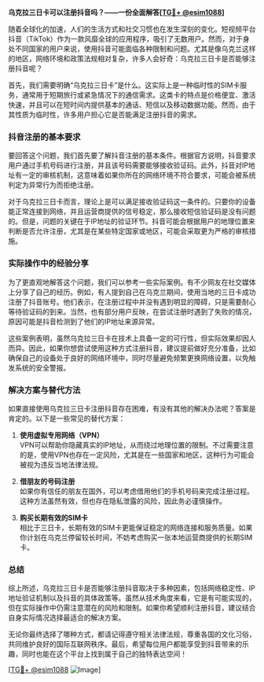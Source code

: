 **乌克拉三日卡可以注册抖音吗？——一份全面解答[[TG💪+ @esim1088](https://t.me/s/esim1088)]**

随着全球化的加速，人们的生活方式和社交习惯也在发生深刻的变化。短视频平台抖音（TikTok）作为一款风靡全球的应用程序，吸引了无数用户。然而，对于身处不同国家的用户来说，使用抖音可能面临各种限制和问题。尤其是像乌克兰这样的地区，网络环境和政策法规相对复杂，许多人会好奇：乌克拉三日卡是否能够注册抖音呢？

首先，我们需要明确“乌克拉三日卡”是什么。这实际上是一种临时性的SIM卡服务，通常用于短期旅行或紧急情况下的通信需求。这类卡的特点是价格便宜、激活快速，并且可以在短时间内提供基本的通话、短信以及移动数据功能。然而，由于其性质为临时性，许多用户担心它是否能满足注册抖音的需求。

### 抖音注册的基本要求

要回答这个问题，我们首先要了解抖音注册的基本条件。根据官方说明，抖音要求用户通过手机号码进行注册，并且该号码需要能够接收验证码。此外，抖音对IP地址有一定的审核机制，这意味着如果你所在的网络环境不符合要求，可能会被系统判定为异常行为而拒绝注册。

对于乌克拉三日卡而言，理论上是可以满足接收验证码这一条件的。只要你的设备能正常连接到网络，并且运营商提供的信号稳定，那么接收短信验证码是没有问题的。但是，问题的关键在于IP地址的验证环节。抖音可能会根据用户的地理位置来判断是否允许注册，尤其是在某些特定国家或地区，可能会采取更为严格的审核措施。

### 实际操作中的经验分享

为了更直观地解答这个问题，我们可以参考一些实际案例。有不少网友在社交媒体上分享了自己的经历。例如，有人提到自己在乌克兰期间，使用当地的三日卡成功注册了抖音账号。他们表示，在注册过程中并没有遇到明显的障碍，只是需要耐心等待验证码的到来。当然，也有部分用户反映，在尝试注册时遇到了失败的情况，原因可能是抖音检测到了他们的IP地址来源异常。

这些案例表明，虽然乌克拉三日卡在技术上具备一定的可行性，但实际效果却因人而异。因此，如果你想尝试使用这种方式注册抖音，建议提前做好充分准备，比如确保自己的设备处于良好的网络环境中，同时尽量避免频繁更换网络设置，以免触发系统的安全警报。

### 解决方案与替代方法

如果直接使用乌克拉三日卡注册抖音存在困难，有没有其他的解决办法呢？答案是肯定的。以下是一些常见的替代方案：

1. **使用虚拟专用网络（VPN）**  
   VPN可以帮助你隐藏真实的IP地址，从而绕过地理位置的限制。不过需要注意的是，使用VPN也存在一定风险，尤其是在一些国家和地区，这种行为可能会被视为违反当地法律法规。

2. **借朋友的号码注册**  
   如果你有信任的朋友在国外，可以考虑借用他们的手机号码来完成注册过程。这种方法虽然有效，但也存在隐私泄露的风险，因此务必谨慎操作。

3. **购买长期有效的SIM卡**  
   相比于三日卡，长期有效的SIM卡更能保证稳定的网络连接和服务质量。如果你计划在乌克兰停留较长时间，不妨考虑购买一张本地运营商提供的长期SIM卡。

### 总结

综上所述，乌克拉三日卡是否能够注册抖音取决于多种因素，包括网络稳定性、IP地址验证机制以及抖音的具体政策等。虽然从技术角度来看，它是有可能实现的，但在实际操作中仍需注意潜在的风险和限制。如果你希望顺利注册抖音，建议结合自身实际情况选择最适合的解决方案。

无论你最终选择了哪种方式，都请记得遵守相关法律法规，尊重各国的文化习俗，共同维护良好的国际互联网秩序。最后，希望每位用户都能享受到抖音带来的乐趣，同时也能在这个平台上找到属于自己的独特表达空间！

[[TG💪+ @esim1088](https://t.me/s/esim1088) ![Image](https://i.postimg.cc/4NQfJmqS/Snipaste-2025-05-13-00-14-12.png)]